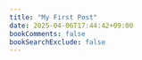 ```yaml
---
title: "My First Post"
date: 2025-04-06T17:44:42+09:00
bookComments: false
bookSearchExclude: false
---
```


# 
